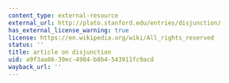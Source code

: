 ```yaml
---
content_type: external-resource
external_url: http://plato.stanford.edu/entries/disjunction/
has_external_license_warning: true
license: https://en.wikipedia.org/wiki/All_rights_reserved
status: ''
title: article on disjunction
uid: a9f3aa86-39ec-4984-b8b4-543911fc9acd
wayback_url: ''
---
```


